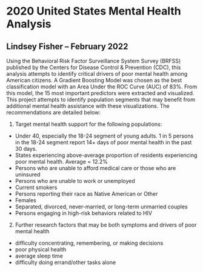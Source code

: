 # 2020 United States Mental Health Analysis
## Lindsey Fisher – February 2022
Using the Behavioral Risk Factor Surveillance System Survey (BRFSS) published by the Centers for Disease Control & Prevention (CDC), this analysis attempts to identify critical drivers of poor mental health among American citizens. A Gradient Boosting Model was chosen as the best classification model with an Area Under the ROC Curve (AUC) of 83%. From this model, the 15 most important predictors were extracted and visualized. This project attempts to identify population segments that may benefit from additional mental health assistance with these visualizations. The recommendations are detailed below: 
1) Target mental health support for the following populations:
  - Under 40, especially the 18-24 segment of young adults. 1 in 5 persons in the 18-24 segment report 14+ days of poor mental health in the past 30 days.
  - States experiencing above-average proportion of residents experiencing poor mental health. Average = 12.2%
  - Persons who are unable to afford medical care or those who are uninsured
  - Persons who are unable to work or unemployed
  - Current smokers 
  - Persons reporting their race as Native American or Other
  - Females 
  - Separated, divorced, never-married, or long-term unmarried couples 
  - Persons engaging in high-risk behaviors related to HIV
  
 2) Further research factors that may be both symptoms and drivers of poor mental health 
  - difficulty concentrating, remembering, or making decisions
  - poor physical health  
  - average sleep time
  - difficulty doing errand/other tasks alone 



  

